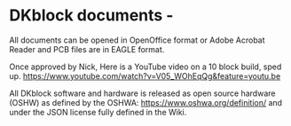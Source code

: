 # DKblock documents -  
All documents can be opened in OpenOffice format or Adobe Acrobat Reader and PCB files are in EAGLE format. 

Once approved by Nick, Here is a YouTube video on a 10 block build, sped up.
https://www.youtube.com/watch?v=V05_WOhEqQg&feature=youtu.be

All DKblock software and hardware is released as open source hardware (OSHW) as defined by the OSHWA: https://www.oshwa.org/definition/ and under the JSON license fully defined in the Wiki.
